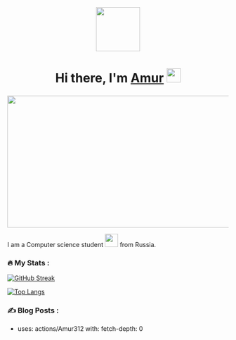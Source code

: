 <div id="header" align="center">
  <img src="https://media.giphy.com/media/M9gbBd9nbDrOTu1Mqx/giphy.gif" width="100"/>
</div>

<h1 align="center">Hi there, I'm <a href="https://vk.com/idamur00" target="_blank">Amur</a> 
<img src="https://github.com/blackcater/blackcater/raw/main/images/Hi.gif" height="32"/></h1>
<h3 align="center"></h3>

<div align="center">
  <img src="https://media.giphy.com/media/dWesBcTLavkZuG35MI/giphy.gif" width="600" height="300"/>
</div>

I am a Computer science student <img src="https://media.giphy.com/media/WUlplcMpOCEmTGBtBW/giphy.gif" width="30"> from Russia.

### :fire: My Stats :

[![GitHub Streak](https://github-readme-streak-stats.herokuapp.com?user=Amur312&theme=dark&locale=ru)](https://git.io/streak-stats)

[![Top Langs](https://github-readme-stats.vercel.app/api/top-langs/?username=Amur312&theme=dark)](https://github.com/anuraghazra/github-readme-stats)

### :writing_hand: Blog Posts :

- uses: actions/Amur312
  with:
    fetch-depth: 0
